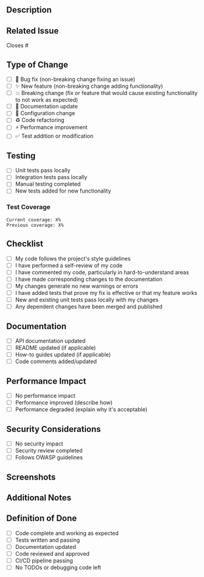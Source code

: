 ## Description
<!-- Provide a brief description of the changes in this PR -->

## Related Issue
<!-- Link to the issue this PR addresses -->
Closes #

## Type of Change
<!-- Mark the relevant option with an 'x' -->
- [ ] 🐛 Bug fix (non-breaking change fixing an issue)
- [ ] ✨ New feature (non-breaking change adding functionality)
- [ ] 💥 Breaking change (fix or feature that would cause existing functionality to not work as expected)
- [ ] 📝 Documentation update
- [ ] 🔧 Configuration change
- [ ] ♻️ Code refactoring
- [ ] ⚡ Performance improvement
- [ ] ✅ Test addition or modification

## Testing
<!-- Describe the tests you ran to verify your changes -->
- [ ] Unit tests pass locally
- [ ] Integration tests pass locally
- [ ] Manual testing completed
- [ ] New tests added for new functionality

### Test Coverage
<!-- Include coverage report if applicable -->
```
Current coverage: X%
Previous coverage: X%
```

## Checklist
<!-- Mark completed items with an 'x' -->
- [ ] My code follows the project's style guidelines
- [ ] I have performed a self-review of my code
- [ ] I have commented my code, particularly in hard-to-understand areas
- [ ] I have made corresponding changes to the documentation
- [ ] My changes generate no new warnings or errors
- [ ] I have added tests that prove my fix is effective or that my feature works
- [ ] New and existing unit tests pass locally with my changes
- [ ] Any dependent changes have been merged and published

## Documentation
<!-- List any documentation changes -->
- [ ] API documentation updated
- [ ] README updated (if applicable)
- [ ] How-to guides updated (if applicable)
- [ ] Code comments added/updated

## Performance Impact
<!-- Describe any performance implications -->
- [ ] No performance impact
- [ ] Performance improved (describe how)
- [ ] Performance degraded (explain why it's acceptable)

## Security Considerations
<!-- Have you considered security implications? -->
- [ ] No security impact
- [ ] Security review completed
- [ ] Follows OWASP guidelines

## Screenshots
<!-- If applicable, add screenshots to help explain your changes -->

## Additional Notes
<!-- Any additional information that reviewers should know -->

## Definition of Done
<!-- Verify all criteria are met -->
- [ ] Code complete and working as expected
- [ ] Tests written and passing
- [ ] Documentation updated
- [ ] Code reviewed and approved
- [ ] CI/CD pipeline passing
- [ ] No TODOs or debugging code left